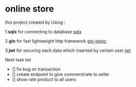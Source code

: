 # online store


this project created by Using : 

1.**sqlx** for connecting to database [sqlx](https://github.com/jmoiron/sqlx "jmoiron/sqlx")

2.**gin** for fast lightweight http framewrok [gin-gonic](https://github.com/gin-gonic/gin "gin-gonic")

3.**jwt** for securing each data which inserted by certain user [jwt](https://github.com/dgrijalva/jwt-go "jwt")


Next task list

- [] fix bug on transaction 
- [] create endpoint to give comment/rate to seller
- [] show rate product to all users